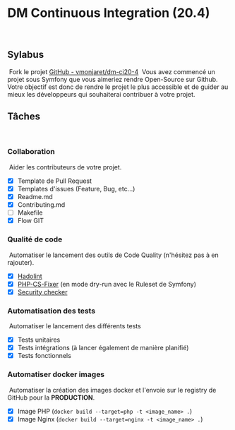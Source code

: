 # DM Continuous Integration (20.4)
​
## Sylabus
​
Fork le projet [GitHub - vmonjaret/dm-ci20-4](https://github.com/vmonjaret/dm-ci20-4)
​
Vous avez commencé un projet sous Symfony que vous aimeriez rendre Open-Source sur Github.
​
Votre objectif est donc de rendre le projet le plus accessible et de guider au mieux les développeurs qui souhaiterai contribuer à votre projet.
​
## Tâches
​
### Collaboration
​
Aider les contributeurs de votre projet.
​
- [X] Template de Pull Request
- [X] Templates d'issues (Feature, Bug, etc...)
- [X] Readme.md
- [X] Contributing.md
- [ ] Makefile
- [X] Flow GIT
​
### Qualité de code
​
Automatiser le lancement des outils de Code Quality (n'hésitez pas à en rajouter).
​
- [X] [Hadolint](https://github.com/hadolint/hadolint)
- [X] [PHP-CS-Fixer](https://github.com/FriendsOfPHP/PHP-CS-Fixer) (en mode dry-run avec le Ruleset de Symfony)
- [x] [Security checker](https://github.com/sensiolabs/security-checker)
​
### Automatisation des tests
​
Automatiser le lancement des différents tests
​
- [X] Tests unitaires
- [X] Tests intégrations (à lancer également de manière planifié)
- [X] Tests fonctionnels
​
### Automatiser docker images
​
Automatiser la création des images docker et l'envoie sur le registry de GitHub pour la **PRODUCTION**.
​
- [X] Image PHP (`docker build --target=php -t <image_name> .`)
- [X] Image Nginx (`docker build --target=nginx -t <image_name> .`)